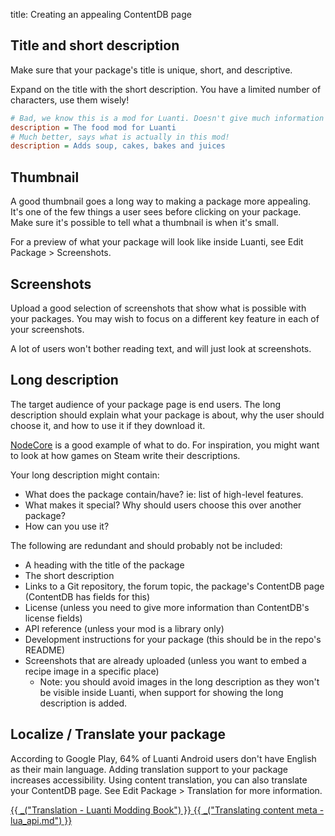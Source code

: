 title: Creating an appealing ContentDB page

## Title and short description

Make sure that your package's title is unique, short, and descriptive.

Expand on the title with the short description. You have a limited number
of characters, use them wisely!

```ini
# Bad, we know this is a mod for Luanti. Doesn't give much information other than "food"
description = The food mod for Luanti
# Much better, says what is actually in this mod!
description = Adds soup, cakes, bakes and juices
```

## Thumbnail

A good thumbnail goes a long way to making a package more appealing. It's one of the few things
a user sees before clicking on your package. Make sure it's possible to tell what a
thumbnail is when it's small.

For a preview of what your package will look like inside Luanti, see
Edit Package > Screenshots.

## Screenshots

Upload a good selection of screenshots that show what is possible with your packages.
You may wish to focus on a different key feature in each of your screenshots.

A lot of users won't bother reading text, and will just look at screenshots.

## Long description

The target audience of your package page is end users.
The long description should explain what your package is about,
why the user should choose it, and how to use it if they download it.

[NodeCore](https://content.luanti.org/packages/Warr1024/nodecore/) is a good
example of what to do. For inspiration, you might want to look at how games on
Steam write their descriptions.

Your long description might contain:

* What does the package contain/have? ie: list of high-level features.
* What makes it special? Why should users choose this over another package?
* How can you use it?

The following are redundant and should probably not be included:

* A heading with the title of the package
* The short description
* Links to a Git repository, the forum topic, the package's ContentDB page (ContentDB has fields for this)
* License (unless you need to give more information than ContentDB's license fields)
* API reference (unless your mod is a library only)
* Development instructions for your package (this should be in the repo's README)
* Screenshots that are already uploaded (unless you want to embed a recipe image in a specific place)
    * Note: you should avoid images in the long description as they won't be visible inside Luanti,
      when support for showing the long description is added.

## Localize / Translate your package

According to Google Play, 64% of Luanti Android users don't have English as their main language.
Adding translation support to your package increases accessibility. Using content translation, you
can also translate your ContentDB page. See Edit Package > Translation for more information.

<p>
    <a class="btn btn-primary me-2" href="https://rubenwardy.com/minetest_modding_book/en/quality/translations.html">
        {{ _("Translation - Luanti Modding Book") }}
    </a>
    <a class="btn btn-primary" href="https://api.luanti.org/translations/#translating-content-meta">
        {{ _("Translating content meta - lua_api.md") }}
    </a>
</p>
